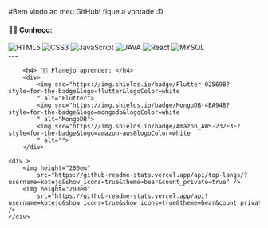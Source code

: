 
#Bem vindo ao meu GitHub! fique a vontade :D   
        <h4> 👩‍💻 Conheço:</h4>
        <div>
            <img src="https://img.shields.io/badge/HTML5-E34F26?style=for-the-badge&logo=html5&logoColor=white
            " alt="HTML5">
            <img src="https://img.shields.io/badge/CSS3-1572B6?style=for-the-badge&logo=css3&logoColor=white
            " alt="CSS3">
            <img src="https://img.shields.io/badge/JavaScript-F7DF1E?style=for-the-badge&logo=javascript&logoColor=black
            " alt="JavaScript">
            <img src="https://img.shields.io/badge/Java-ED8B00?style=for-the-badge&logo=java&logoColor=white
            " alt="JAVA">
            <img src="https://img.shields.io/badge/React-20232A?style=for-the-badge&logo=react&logoColor=61DAFB
            " alt="React">
            <img src="https://img.shields.io/badge/MySQL-00000F?style=for-the-badge&logo=mysql&logoColor=white
            " alt="MYSQL">
        </div>
    ---


        <h4> 👩‍💻 Planejo aprender: </h4>
        <div>
            <img src="https://img.shields.io/badge/Flutter-02569B?style=for-the-badge&logo=flutter&logoColor=white
            " alt="Flutter">
            <img src="https://img.shields.io/badge/MongoDB-4EA94B?style=for-the-badge&logo=mongodb&logoColor=white
            " alt="MongoDB">
            <img src="https://img.shields.io/badge/Amazon_AWS-232F3E?style=for-the-badge&logo=amazon-aws&logoColor=white
            " alt="">
        </div>

    <div >
        <img height="200em"
            src="https://github-readme-stats.vercel.app/api/top-langs/?username=kotejg&show_icons=true&theme=bear&count_private=true" />
        <img height="200em"
            src="https://github-readme-stats.vercel.app/api?username=kotejg&show_icons=true&show_icons=true&theme=bear&count_private=true" />
    </div>

